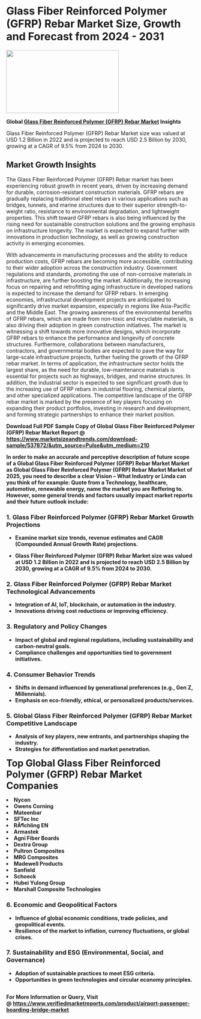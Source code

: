 <H1>Glass Fiber Reinforced Polymer (GFRP) Rebar Market Size, Growth and Forecast from 2024 - 2031</H1><img class="aligncenter size-medium wp-image-584254" src="https://thirdeyenews.in/wp-content/uploads/2024/09/Global-Market-Research-300x168.jpeg" alt="" width="300" height="168" /><p><strong>Global&nbsp;<a href="https://www.marketsizeandtrends.com/download-sample/537872/&amp;utm_source=Pulse&amp;utm_medium=210">Glass Fiber Reinforced Polymer (GFRP) Rebar Market</a> Insights</strong></p><p>Glass Fiber Reinforced Polymer (GFRP) Rebar Market size was valued at USD 1.2 Billion in 2022 and is projected to reach USD 2.5 Billion by 2030, growing at a CAGR of 9.5% from 2024 to 2030.</p><p><h2>Market Growth Insights</h2> <p>The Glass Fiber Reinforced Polymer (GFRP) Rebar market has been experiencing robust growth in recent years, driven by increasing demand for durable, corrosion-resistant construction materials. GFRP rebars are gradually replacing traditional steel rebars in various applications such as bridges, tunnels, and marine structures due to their superior strength-to-weight ratio, resistance to environmental degradation, and lightweight properties. This shift toward GFRP rebars is also being influenced by the rising need for sustainable construction solutions and the growing emphasis on infrastructure longevity. The market is expected to expand further with innovations in production technology, as well as growing construction activity in emerging economies.</p> <p><strong></strong></p> <p>With advancements in manufacturing processes and the ability to reduce production costs, GFRP rebars are becoming more accessible, contributing to their wider adoption across the construction industry. Government regulations and standards, promoting the use of non-corrosive materials in infrastructure, are further boosting the market. Additionally, the increasing focus on repairing and retrofitting aging infrastructure in developed nations is expected to increase the demand for GFRP rebars. In emerging economies, infrastructural development projects are anticipated to significantly drive market expansion, especially in regions like Asia-Pacific and the Middle East. The growing awareness of the environmental benefits of GFRP rebars, which are made from non-toxic and recyclable materials, is also driving their adoption in green construction initiatives. The market is witnessing a shift towards more innovative designs, which incorporate GFRP rebars to enhance the performance and longevity of concrete structures. Furthermore, collaborations between manufacturers, contractors, and governmental bodies are expected to pave the way for large-scale infrastructure projects, further fueling the growth of the GFRP rebar market. In terms of application, the infrastructure sector holds the largest share, as the need for durable, low-maintenance materials is essential for projects such as highways, bridges, and marine structures. In addition, the industrial sector is expected to see significant growth due to the increasing use of GFRP rebars in industrial flooring, chemical plants, and other specialized applications. The competitive landscape of the GFRP rebar market is marked by the presence of key players focusing on expanding their product portfolios, investing in research and development, and forming strategic partnerships to enhance their market position.</p> <p><strong></p><p><span class=""><strong>Download Full PDF Sample Copy of Global Glass Fiber Reinforced Polymer (GFRP) Rebar Market Report</strong> @ <a href="https://www.marketsizeandtrends.com/download-sample/537872/&amp;utm_source=Pulse&amp;utm_medium=210" target="_blank">https://www.marketsizeandtrends.com/download-sample/537872/&amp;utm_source=Pulse&amp;utm_medium=210</a></span></p><p>In order to make an accurate and perceptive description of future scope of a Global&nbsp;Glass Fiber Reinforced Polymer (GFRP) Rebar Market Market as Global&nbsp;Glass Fiber Reinforced Polymer (GFRP) Rebar Market Market of 2025, you need to describe a clear Vision &ndash; What Industry or Linda can you think of for example: Quote from a Technology, healthcare, automotive, renewable energy, name the market you are Reffering to. However, some general trends and factors usually impact market reports and their future outlook include:</p><h3>1.&nbsp;<strong>Glass Fiber Reinforced Polymer (GFRP) Rebar Market Growth Projections</strong></h3><ul><li>Examine market size trends, revenue estimates and CAGR (Compounded Annual Growth Rate) projections.</li><li><p>Glass Fiber Reinforced Polymer (GFRP) Rebar Market size was valued at USD 1.2 Billion in 2022 and is projected to reach USD 2.5 Billion by 2030, growing at a CAGR of 9.5% from 2024 to 2030.</p></li></ul><h3>2.&nbsp;<strong>Glass Fiber Reinforced Polymer (GFRP) Rebar Market Technological Advancements</strong></h3><ul><li>Integration of AI, IoT, blockchain, or automation in the industry.</li><li>Innovations driving cost reductions or improving efficiency.</li></ul><h3>3.&nbsp;<strong>Regulatory and Policy Changes</strong></h3><ul><li>Impact of global and regional regulations, including sustainability and carbon-neutral goals.</li><li>Compliance challenges and opportunities tied to government initiatives.</li></ul><h3>4.&nbsp;<strong>Consumer Behavior Trends</strong></h3><ul><li>Shifts in demand influenced by generational preferences (e.g., Gen Z, Millennials).</li><li>Emphasis on eco-friendly, ethical, or personalized products/services.</li></ul><h3>5.&nbsp;<strong>Global Glass Fiber Reinforced Polymer (GFRP) Rebar Market Competitive Landscape</strong></h3><ul><li>Analysis of key players, new entrants, and partnerships shaping the industry.</li><li>Strategies for differentiation and market penetration.</li></ul><p data-pm-slice="1 1 []"><span style="color: inherit; font-family: inherit; font-size: 25px;">Top Global Glass Fiber Reinforced Polymer (GFRP) Rebar Market Companies</span></p><div class="" data-test-id=""><p><li>Nycon</li><li> Owens Corning</li><li> Mateenbar</li><li> SFTec Inc</li><li> RÃ¶chling EN</li><li> Armastek</li><li> Agni Fiber Boards</li><li> Dextra Group</li><li> Pultron Composites</li><li> MRG Composites</li><li> Madewell Products</li><li> Sanfield</li><li> Schoeck</li><li> Hubei Yulong Group</li><li> Marshall Composite Technologies</li></p></div><h3>6.&nbsp;<strong>Economic and Geopolitical Factors</strong></h3><ul><li>Influence of global economic conditions, trade policies, and geopolitical events.</li><li>Resilience of the market to inflation, currency fluctuations, or global crises.</li></ul><h3>7.&nbsp;<strong>Sustainability and ESG (Environmental, Social, and Governance)</strong></h3><ul><li>Adoption of sustainable practices to meet ESG criteria.</li><li>Opportunities in green technologies and circular economy principles.</li></ul><h2><strong style="font-size: 14px;">For More Information or Query, Visit @&nbsp;</strong><a style="background-color: #ffffff; font-size: 14px;" href="https://www.marketsizeandtrends.com/report/glass-fiber-reinforced-polymer-gfrp-rebar-market/" target="_blank">https://www.verifiedmarketreports.com/product/airport-passenger-boarding-bridge-market</a></h2>
